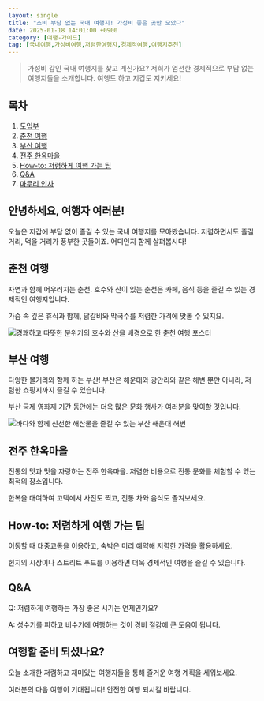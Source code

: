 ```yaml
---
layout: single
title: "소비 부담 없는 국내 여행지! 가성비 좋은 곳만 모았다"
date: 2025-01-18 14:01:00 +0900
category: [여행-가이드]
tag: [국내여행,가성비여행,저렴한여행지,경제적여행,여행지추천]
---
```

  
> 가성비 갑인 국내 여행지를 찾고 계신가요? 저희가 엄선한 경제적으로 부담 없는 여행지들을 소개합니다. 여행도 하고 지갑도 지키세요!

## 목차
1. [도입부](#도입부)
2. [춘천 여행](#춘천-여행)
3. [부산 여행](#부산-여행)
4. [전주 한옥마을](#전주-한옥마을)
5. [How-to: 저렴하게 여행 가는 팁](#how-to-저렴하게-여행-가는-팁)
6. [Q&A](#qa)
7. [마무리 인사](#마무리-인사)

## 안녕하세요, 여행자 여러분!

오늘은 지갑에 부담 없이 즐길 수 있는 국내 여행지를 모아봤습니다. 저렴하면서도 즐길 거리, 먹을 거리가 풍부한 곳들이죠. 어디인지 함께 살펴봅시다!



## 춘천 여행

자연과 함께 어우러지는 춘천. 호수와 산이 있는 춘천은 카페, 음식 등을 즐길 수 있는 경제적인 여행지입니다.


가슴 속 깊은 휴식과 함께, 닭갈비와 막국수를 저렴한 가격에 맛볼 수 있지요.


![경쾌하고 따뜻한 분위기의 호수와 산을 배경으로 한 춘천 여행 포스터](https://i.ibb.co/8YbgGsK/Jm7Gc.png)



## 부산 여행

다양한 볼거리와 함께 하는 부산! 부산은 해운대와 광안리와 같은 해변 뿐만 아니라, 저렴한 쇼핑지까지 즐길 수 있습니다.


부산 국제 영화제 기간 동안에는 더욱 많은 문화 행사가 여러분을 맞이할 것입니다.


![바다와 함께 신선한 해산물을 즐길 수 있는 부산 해운대 해변](https://i.ibb.co/6rfQ0nk/png-skoid-d505667d-d6c1-4a0a-bac7-5c84a87759f8-sktid-a48cca56-e6da-484e-a814-9c849652bcb3-skt-2025-0.png)



## 전주 한옥마을

전통의 맛과 멋을 자랑하는 전주 한옥마을. 저렴한 비용으로 전통 문화를 체험할 수 있는 최적의 장소입니다.


한복을 대여하여 고택에서 사진도 찍고, 전통 차와 음식도 즐겨보세요.



## How-to: 저렴하게 여행 가는 팁

이동할 때 대중교통을 이용하고, 숙박은 미리 예약해 저렴한 가격을 활용하세요.


현지의 시장이나 스트리트 푸드를 이용하면 더욱 경제적인 여행을 즐길 수 있습니다.



## Q&A

Q: 저렴하게 여행하는 가장 좋은 시기는 언제인가요?


A: 성수기를 피하고 비수기에 여행하는 것이 경비 절감에 큰 도움이 됩니다.



## 여행할 준비 되셨나요?

오늘 소개한 저렴하고 재미있는 여행지들을 통해 즐거운 여행 계획을 세워보세요.


여러분의 다음 여행이 기대됩니다! 안전한 여행 되시길 바랍니다.

